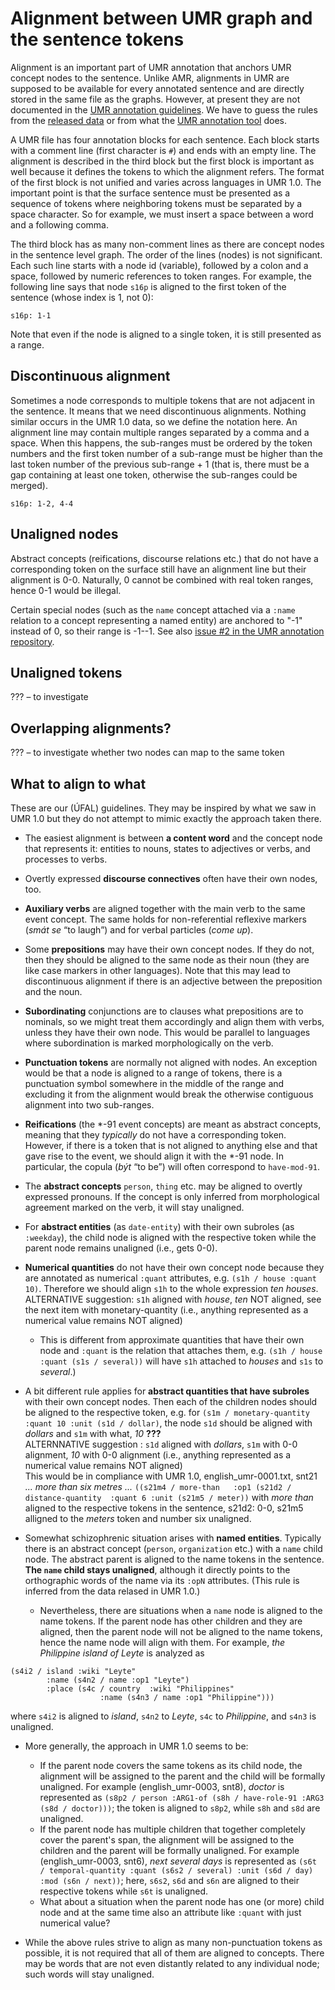 # Alignment between UMR graph and the sentence tokens

Alignment is an important part of UMR annotation that anchors UMR concept
nodes to the sentence. Unlike AMR, alignments in UMR are supposed to be
available for every annotated sentence and are directly stored in the same
file as the graphs. However, at present they are not documented in the [UMR
annotation
guidelines](https://github.com/umr4nlp/umr-guidelines/blob/master/guidelines.md).
We have to guess the rules from the [released
data](http://hdl.handle.net/11234/1-5198) or from what the [UMR annotation
tool](https://github.com/jinzhao3611/umr-annotation-tool) does.

A UMR file has four annotation blocks for each sentence. Each block starts
with a comment line (first character is `#`) and ends with an empty line. The
alignment is described in the third block but the first block is important as
well because it defines the tokens to which the alignment refers. The format
of the first block is not unified and varies across languages in UMR 1.0. The
important point is that the surface sentence must be presented as a sequence
of tokens where neighboring tokens must be separated by a space character. So
for example, we must insert a space between a word and a following comma.

The third block has as many non-comment lines as there are concept nodes in
the sentence level graph. The order of the lines (nodes) is not significant.
Each such line starts with a node id (variable), followed by a colon and a
space, followed by numeric references to token ranges. For example, the
following line says that node `s16p` is aligned to the first token of the
sentence (whose index is 1, not 0):

```
s16p: 1-1
```

Note that even if the node is aligned to a single token, it is still
presented as a range.

## Discontinuous alignment

Sometimes a node corresponds to multiple tokens that are not adjacent in the
sentence. It means that we need discontinuous alignments. Nothing similar
occurs in the UMR 1.0 data, so we define the notation here. An alignment line
may contain multiple ranges separated by a comma and a space. When this
happens, the sub-ranges must be ordered by the token numbers and the first
token number of a sub-range must be higher than the last token number of the
previous sub-range + 1 (that is, there must be a gap containing at least one
token, otherwise the sub-ranges could be merged).

```
s16p: 1-2, 4-4
```

## Unaligned nodes

Abstract concepts (reifications, discourse relations etc.) that do not have a
corresponding token on the surface still have an alignment line but their
alignment is 0-0. Naturally, 0 cannot be combined with real token ranges,
hence 0-1 would be illegal.

Certain special nodes (such as the `name` concept attached via a `:name`
relation to a concept representing a named entity) are anchored to "-1"
instead of 0, so their range is -1--1. See also [issue #2 in the UMR
annotation repository](https://github.com/cu-clear/UMR-Annotation/issues/2).

## Unaligned tokens

??? – to investigate

## Overlapping alignments?

??? – to investigate whether two nodes can map to the same token

## What to align to what

These are our (ÚFAL) guidelines. They may be inspired by what we saw in UMR
1.0 but they do not attempt to mimic exactly the approach taken there.

* The easiest alignment is between **a content word** and the concept node that
represents it: entities to nouns, states to adjectives or verbs, and
processes to verbs.

* Overtly expressed **discourse connectives** often have their own nodes, too.

* **Auxiliary verbs** are aligned together with the main verb to the same event
concept. The same holds for non-referential reflexive markers (_smát se_ “to
laugh”) and for verbal particles (_come up_).

* Some **prepositions** may have their own concept nodes. If they do not, then
they should be aligned to the same node as their noun (they are like case
markers in other languages). Note that this may lead to discontinuous
alignment if there is an adjective between the preposition and the noun.

* **Subordinating** conjunctions are to clauses what prepositions are to
nominals, so we might treat them accordingly and align them with verbs,
unless they have their own node. This would be parallel to languages where
subordination is marked morphologically on the verb.

* **Punctuation tokens** are normally not aligned with nodes. An exception would
be that a node is aligned to a range of tokens, there is a punctuation symbol
somewhere in the middle of the range and excluding it from the alignment
would break the otherwise contiguous alignment into two sub-ranges.

* **Reifications** (the \*-91 event concepts) are meant as abstract concepts,
meaning that they _typically_ do not have a corresponding token. However, if
there is a token that is not aligned to anything else and that gave rise to
the event, we should align it with the \*-91 node. In particular, the copula
(_být_ “to be”) will often correspond to `have-mod-91`.

* The **abstract concepts** `person`, `thing` etc. may be aligned to overtly
expressed pronouns. If the concept is only inferred from morphological
agreement marked on the verb, it will stay unaligned.

* For **abstract entities** (as `date-entity`) with their own subroles (as `:weekday`), the child node is aligned with the respective token while the parent node remains unaligned (i.e., gets 0-0).  

* **Numerical quantities** do not have their own concept node because they are
annotated as numerical `:quant` attributes, e.g. `(s1h / house :quant 10)`.
Therefore we should align `s1h` to the whole expression _ten houses_.   
ALTERNATIVE suggestion: `s1h` aligned with _house_, _ten_ NOT aligned, see the next item with monetary-quantity (i.e., anything represented as a numerical value  remains NOT aligned)
   * This is different from approximate quantities that have their own node and
   `:quant` is the relation that attaches them, e.g. `(s1h / house :quant (s1s /
    several))` will have `s1h` attached to _houses_ and `s1s` to _several_.)

* A bit different rule applies for **abstract quantities that have subroles** with their own concept nodes. Then each of the children nodes should be aligned to the respective token, e.g. for `(s1m / monetary-quantity :quant 10 :unit (s1d / dollar)`, the node `s1d` should be aligned with _dollars_ and `s1m` with what,  _10_ **???**   
   ALTERNNATIVE suggestion :  `s1d` aligned with _dollars_, `s1m` with 0-0 alignment, _10_ with 0-0 alignment (i.e., anything represented as a numerical value remains NOT aligned)   
   This would be in compliance with UMR 1.0, english_umr-0001.txt, snt21 _... more than six metres ..._ `((s21m4 / more-than  
                                    :op1 (s21d2 / distance-quantity 
                                                 :quant 6 :unit (s21m5 / meter))`
 with _more than_ aligned to the respective tokens in the sentence,  s21d2: 0-0,  s21m5 alligned to the _meters_ token and number six unaligned.

* Somewhat schizophrenic situation arises with **named entities**. Typically
there is an abstract concept (`person`, `organization` etc.) with a `name`
child node. The abstract parent is aligned to the name tokens in the
sentence. **The `name` child stays unaligned**, although it directly points to
the orthographic words of the name via its `:opN` attributes. (This rule is
inferred from the data relased in UMR 1.0.)
  * Nevertheless, there are situations when a `name` node is aligned to
    the name tokens. If the parent node has other children and they are
    aligned, then the parent node will not be aligned to the name tokens,
    hence the name node will align with them. For example, _the Philippine
    island of Leyte_ is analyzed as  
```    
(s4i2 / island :wiki "Leyte"  
        :name (s4n2 / name :op1 "Leyte")  
        :place (s4c / country  :wiki "Philippines"  
                    :name (s4n3 / name :op1 "Philippine")))
```    

  where `s4i2` is aligned to _island_, `s4n2` to _Leyte_, `s4c` to
    _Philippine_, and `s4n3` is unaligned.

* More generally, the approach in UMR 1.0 seems to be:
  * If the parent node covers the same tokens as its child node, the alignment
    will be assigned to the parent and the child will be formally unaligned.
    For example (english_umr-0003, snt8), _doctor_ is represented as
    `(s8p2 / person :ARG1-of (s8h / have-role-91 :ARG3 (s8d / doctor)))`;
    the token is aligned to `s8p2`, while `s8h` and `s8d` are unaligned.
  * If the parent node has multiple children that together completely cover
    the parent's span, the alignment will be assigned to the children and the
    parent will be formally unaligned. For example (english_umr-0003, snt6),
    _next several days_ is represented as
    `(s6t / temporal-quantity :quant (s6s2 / several) :unit (s6d / day) :mod (s6n / next))`;
    here, `s6s2`, `s6d` and `s6n` are aligned to their respective tokens while
    `s6t` is unaligned.
  * What about a situation when the parent node has one (or more) child node and at the same time also an attribute like `:quant` with just numerical value?

* While the above rules strive to align as many non-punctuation tokens as
possible, it is not required that all of them are aligned to concepts. There
may be words that are not even distantly related to any individual node; such
words will stay unaligned.
